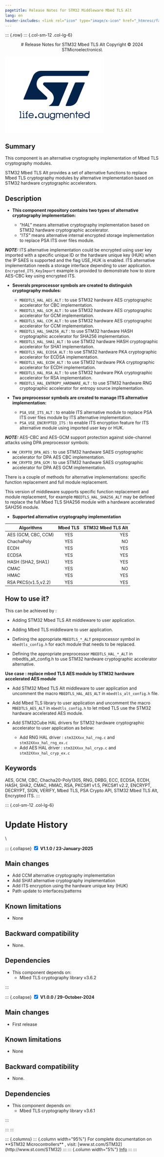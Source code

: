 ```yaml
---
pagetitle: Release Notes for STM32 Middleware Mbed TLS Alt
lang: en
header-includes: <link rel="icon" type="image/x-icon" href="_htmresc/favicon.png" />
---
```


::: {.row}
::: {.col-sm-12 .col-lg-6}

<center>
# Release Notes for STM32 Mbed TLS Alt
Copyright &copy; 2024 STMicroelectronics\
</center>

[![ST logo](_htmresc/st_logo_2020.png)](https://www.st.com)

## __Summary__
This component is an alternative cryptography implementation of Mbed TLS cryptography modules.

STM32 Mbed TLS Alt provides a set of alternative functions to replace Mbed TLS cryptography modules
by alternative implementation based on STM32 hardware cryptographic accelerators.

## __Description__
* **This component repository contains two types of alternative cryptography implementation:**

  * _"HAL"_ means alternative cryptography implementation based on STM32 hardware cryptographic accelerator.
  * _"ITS"_ means alternative internal encrypted storage implementation to replace PSA ITS over files module.

 **_NOTE:_**
    ITS alternative implementation could be encrypted using user key imported with a specific unique ID or
    the hardware unique key (HUK) when the IP SAES is supported and the flag USE_HUK is enabled.
    ITS alternative implementation needs a storage interface depending to user application.
    `Encrypted_ITS_KeyImport` example is provided to demonstrate how to store AES-CBC key using encrypted ITS.

* **Severals preprocessor symbols are created to distinguish cryptography modules:**

  * `MBEDTLS_HAL_AES_ALT` : to use STM32 hardware AES cryptographic accelerator for CBC implementation.
  * `MBEDTLS_HAL_GCM_ALT` : to use STM32 hardware AES cryptographic accelerator for GCM implementation.
  * `MBEDTLS_HAL_CCM_ALT` : to use STM32 hardware AES cryptographic accelerator for CCM implementation.
  * `MBEDTLS_HAL_SHA256_ALT` : to use STM32 hardware HASH cryptographic accelerator for SHA256 implementation.
  * `MBEDTLS_HAL_SHA1_ALT` : to use STM32 hardware HASH cryptographic accelerator for SHA1 implementation.
  * `MBEDTLS_HAL_ECDSA_ALT` : to use STM32 hardware PKA cryptographic accelerator for ECDSA implementation.
  * `MBEDTLS_HAL_ECDH_ALT` : to use STM32 hardware PKA cryptographic accelerator for ECDH implementation.
  * `MBEDTLS_HAL_RSA_ALT` : to use STM32 hardware PKA cryptographic accelerator for RSA implementation.
  * `MBEDTLS_HAL_ENTROPY_HARDWARE_ALT` : to use STM32 hardware RNG cryptographic accelerator for entropy source implementation.

* **Two preprocessor symbols are created to manage ITS alternative implementation:**
  * `PSA_USE_ITS_ALT` : to enable ITS alternative module to replace PSA ITS over files module by ITS alternative implementation.
  * `PSA_USE_ENCRYPTED_ITS` : to enable ITS encryption feature for ITS alternative module using imported user key or HUK.

 **_NOTE:_**
    AES-CBC and AES-GCM support protection against side-channel attacks using DPA preprocessor symbols:

  * `HW_CRYPTO_DPA_AES` : to use STM32 hardware SAES cryptographic accelerator for DPA AES CBC implementation.
  * `HW_CRYPTO_DPA_GCM` : to use STM32 hardware SAES cryptographic accelerator for DPA AES GCM implementation.

  There is a couple of methods for alternative implementations: specific function replacement and full module replacement.

  This version of middleware supports specific function replacement and module replacement, for example
  `MBEDTLS_HAL_SHA256_ALT` may be defined to replace the full Mbed TLS SHA256 module with a hardware accelerated SAH256 module.

* **Supported alternative cryptography implementation**

<center>

| Algorithms          | Mbed TLS  | STM32 Mbed TLS Alt  |
| ------------------- |:---------:| -------------------:|
| AES (GCM, CBC, CCM) |    YES    |        YES          |
| ChachaPoly          |    YES    |        NO           |
| ECDH                |    YES    |        YES          |
| ECDSA               |    YES    |        YES          |
| HASH (SHA2, SHA1)   |    YES    |        YES          |
| CMAC                |    YES    |        NO           |
| HMAC                |    YES    |        YES          |
| RSA PKCS(v1.5,v2.2) |    YES    |        YES          |

</center>

## __How to use it?__

 This can be achieved by :

  * Adding STM32 Mbed TLS Alt middleware to user application.

  * Adding Mbed TLS middleware to user application.

  * Defining the appropriate `MBEDTLS_*_ALT` preprocessor symbol in `mbedtls_config.h` for each module that needs to be replaced.

  * Defining the appropriate preprocessor `MBEDTLS_HAL_*_ALT` in mbedtls_alt_config.h to use STM32 hardware cryptographic accelerator alternative.

  **Use case : replace mbed TLS AES module by STM32 hardware accelerated AES module**

  * Add STM32 Mbed TLS Alt middleware to user application and uncomment the macro `MBEDTLS_HAL_AES_ALT` in `mbedtls_alt_config.h` file.

  * Add Mbed TLS library to user application and uncomment the macro `MBEDTLS_AES_ALT` in `mbedtls_config.h` to let mbed TLS use the STM32 hardware accelerated AES module.

  * Add STM32Cube HAL drivers for STM32 hardware cryptographic accelerator to user application as below:
    - Add RNG HAL driver : `stm32XXxx_hal_rng.c` and `stm32XXxx_hal_rng_ex.c`
    - Add AES HAL driver : `stm32XXxx_hal_cryp.c` and `stm32XXxx_hal_cryp_ex.c`

## __Keywords__

   AES, GCM, CBC, Chacha20-Poly1305, RNG, DRBG, ECC, ECDSA, ECDH, HASH, SHA2, CMAC, HMAC, RSA, PKCS#1 v1.5, PKCS#1 v2.2,
   ENCRYPT, DECRYPT, SIGN, VERIFY, Mbed TLS, PSA Crypto API, STM32 Mbed TLS Alt, Encrypted ITS.
:::

::: {.col-sm-12 .col-lg-6}
# Update History

\

::: {.collapse}
<input type="checkbox" id="collapse-section2" checked aria-hidden="true">
<label for="collapse-section2" aria-hidden="true">__V1.1.0 / 23-January-2025__</label>
<div>

## Main changes

- Add CCM alternative cryptography implementation
- Add SHA1 alternative cryptography implementation
- Add ITS encryption using the hardware unique key (HUK)
- Path update to interfaces/patterns

## Known limitations
- None

## Backward compatibility

- None.

## Dependencies

- This component depends on:
  - Mbed TLS cryptography library v3.6.2

</div>
:::


::: {.collapse}
<input type="checkbox" id="collapse-section1" checked aria-hidden="true">
<label for="collapse-section1" aria-hidden="true">__V1.0.0 / 29-October-2024__</label>
<div>

## Main changes

- First release

## Known limitations
- None

## Backward compatibility

- None.

## Dependencies

- This component depends on:
  - Mbed TLS cryptography library v3.6.1

</div>
:::


:::
:::

<footer class="sticky">
::: {.columns}
::: {.column width="95%"}
For complete documentation on **STM32 Microcontrollers** ,
visit: [www.st.com/STM32](http://www.st.com/STM32)
:::
::: {.column width="5%"}
<abbr title="Based on template cx566953 version 3.0">Info</abbr>
:::
:::
</footer>